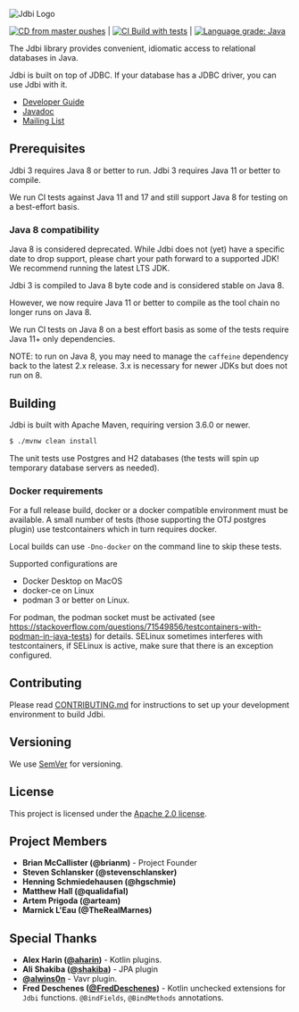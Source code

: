 ![Jdbi Logo](docs/src/adoc/images/logo.svg)

[![CD from master pushes](https://github.com/jdbi/jdbi/actions/workflows/cd.yml/badge.svg)](https://github.com/jdbi/jdbi/actions/workflows/cd.yml) |
[![CI Build with tests](https://github.com/jdbi/jdbi/actions/workflows/ci.yml/badge.svg)](https://github.com/jdbi/jdbi/actions/workflows/ci.yml) | [![Language grade: Java](https://img.shields.io/lgtm/grade/java/g/jdbi/jdbi.svg?logo=lgtm&logoWidth=18)](https://lgtm.com/projects/g/jdbi/jdbi/context:java)

The Jdbi library provides convenient, idiomatic access to relational databases
in Java.

Jdbi is built on top of JDBC. If your database has a JDBC driver, you can use
Jdbi with it.

* [Developer Guide](https://jdbi.github.io/)
* [Javadoc](https://jdbi.org/apidocs/)
* [Mailing List](http://groups.google.com/group/jdbi)

## Prerequisites

Jdbi 3 requires Java 8 or better to run. Jdbi 3 requires Java 11 or better to compile.

We run CI tests against Java 11 and 17 and still support Java 8 for testing on a best-effort basis.

### Java 8 compatibility

Java 8 is considered deprecated. While Jdbi does not (yet) have a specific date to drop support,
please chart your path forward to a supported JDK! We recommend running the latest LTS JDK.

Jdbi 3 is compiled to Java 8 byte code and is considered stable on Java 8.

However, we now require Java 11 or better to compile as the tool chain no longer runs on Java 8.

We run CI tests on Java 8 on a best effort basis as some of the tests require Java 11+ only dependencies.

NOTE: to run on Java 8, you may need to manage the `caffeine` dependency back to the
latest 2.x release. 3.x is necessary for newer JDKs but does not run on 8.

## Building

Jdbi is built with Apache Maven, requiring version 3.6.0 or newer.

```bash
$ ./mvnw clean install
```

The unit tests use Postgres and H2 databases (the tests will spin up temporary database servers as needed).

### Docker requirements

For a full release build, docker or a docker compatible environment
must be available. A small number of tests (those supporting the OTJ
postgres plugin) use testcontainers which in turn requires docker.

Local builds can use `-Dno-docker` on the command line to skip these tests.

Supported configurations are

* Docker Desktop on MacOS
* docker-ce on Linux
* podman 3 or better on Linux.

For podman, the podman socket must be activated (see
https://stackoverflow.com/questions/71549856/testcontainers-with-podman-in-java-tests)
for details. SELinux sometimes interferes with testcontainers, if
SELinux is active, make sure that there is an exception configured.

## Contributing

Please read
[CONTRIBUTING.md](https://github.com/jdbi/jdbi/blob/master/CONTRIBUTING.md)
for instructions to set up your development environment to build Jdbi.

## Versioning

We use [SemVer](http://semver.org/) for versioning.

## License

This project is licensed under the
[Apache 2.0 license](https://www.apache.org/licenses/LICENSE-2.0.html).

## Project Members

* **Brian McCallister (@brianm)** - Project Founder
* **Steven Schlansker (@stevenschlansker)**
* **Henning Schmiedehausen (@hgschmie)**
* **Matthew Hall (@qualidafial)**
* **Artem Prigoda (@arteam)**
* **Marnick L'Eau (@TheRealMarnes)**

## Special Thanks

* **Alex Harin ([@aharin](https://github.com/aharin))** - Kotlin plugins.
* **Ali Shakiba ([@shakiba](https://github.com/shakiba))** - JPA plugin
* **[@alwins0n](https://github.com/alwins0n)** - Vavr plugin.
* **Fred Deschenes ([@FredDeschenes](https://github.com/FredDeschenes))** -
  Kotlin unchecked extensions for `Jdbi` functions. `@BindFields`,
  `@BindMethods` annotations.

